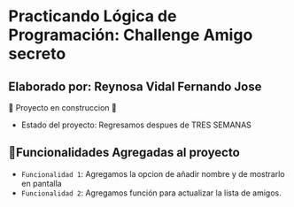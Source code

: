 <h1>Practicando Lógica de Programación: Challenge Amigo secreto</h1>

<h2>Elaborado por: Reynosa Vidal Fernando Jose</h2>

:construction: Proyecto en construccion :construction:

- Estado del proyecto: Regresamos despues de TRES SEMANAS 
## :hammer:Funcionalidades Agregadas al proyecto 
- `Funcionalidad 1`: Agregamos la opcion de añadir nombre y de mostrarlo en pantalla
- `Funcionalidad 2`: Agregamos función para actualizar la lista de amigos. 
